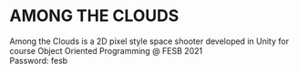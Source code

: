 # AMONG THE CLOUDS

Among the Clouds is a 2D pixel style space shooter developed in Unity for course Object Oriented Programming @ FESB 2021 </br>
Password: fesb
